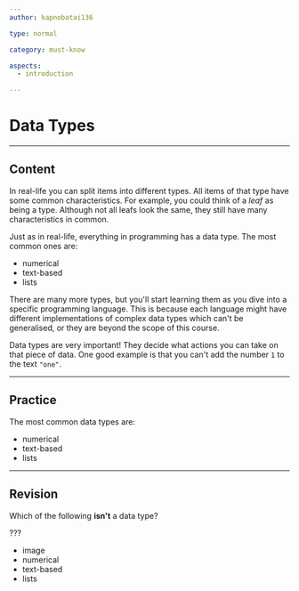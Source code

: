 ```yaml
---
author: kapnobatai136

type: normal

category: must-know

aspects:
  - introduction

---
```


# Data Types

---
## Content

In real-life you can split items into different types. All items of that type have some common characteristics. For example, you could think of a *leaf* as being a type. Although not all leafs look the same, they still have many characteristics in common.

Just as in real-life, everything in programming has a data type. The most common ones are:
- numerical
- text-based
- lists

There are many more types, but you'll start learning them as you dive into a specific programming language. This is because each language might have different implementations of complex data types which can't be generalised, or they are beyond the scope of this course.

Data types are very important! They decide what actions you can take on that piece of data. One good example is that you can't add the number `1` to the text `"one"`.

---
## Practice

The most common data types are:
- numerical
- text-based
- lists

---
## Revision

Which of the following **isn't** a data type?

???

* image
* numerical
* text-based
* lists